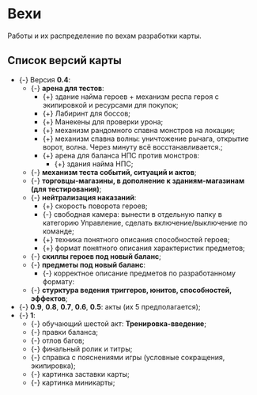 # Вехи
Работы и их распределение по вехам разработки карты.

## Список версий карты
* {-} Версия **0.4**:
   * {-} **арена для тестов**:
      * {+} здание найма героев + механизм респа героя с экипировкой и ресурсами для покупок;
      * {+} Лабиринт для боссов;
      * {+} Манекены для проверки урона;
      * {+} механизм рандомного спавна монстров на локации;
      * {+} механизм спавна волны: уничтожение рычага, открытие ворот, волна. Через минуту всё восстанавливается.;
      * {+} арена для баланса НПС против монстров:
         * {+} здания найма НПС;
   * {-} **механизм теста событий, ситуаций и актов**;
   * {-} **торговцы-магазины, в дополнение к зданиям-магазинам (для тестирования)**;
   * {-} **нейтрализация наказаний**:
      * {+} скорость поворота героев;
      * {-} свободная камера: вынести в отдельную папку в категорию Управление, сделать включение/выключение по команде;
      * {+} техника понятного описания способностей героев;
      * {+} формат понятного описания характеристик предметов;
   * {-} **скиллы героев под новый баланс**;   
   * {-} **предметы под новый баланс**:
      * {-} корректное описание предметов по разработанному формату:
   * {-} **стурктура ведения триггеров, юнитов, способностей, эффектов**;
* {-} **0.9**, **0.8**, **0.7**, **0.6**, **0.5**: акты (их 5 предполагается);
* {-} **1**:
   * {-} обучающий шестой акт: **Тренировка-введение**;
   * {-} правки баланса;
   * {-} отлов багов;
   * {-} финальный ролик и титры;
   * {-} справка с пояснениями игры (условные сокращения, экипировка);
   * {-} картинка заставки карты;
   * {-} картинка миникарты;